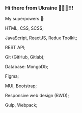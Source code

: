 ### Hi there from Ukraine 👋🇺🇦!!!



My superpowers 💪:

HTML, CSS, SCSS;

JavaScript, ReactJS, Redux Toolkit;

REST API;

Git (GitHub, Gitlab);

Database: MongoDb;

Figma;

MUI, Bootstrap;

Responsive web design (RWD);

Gulp, Webpack;
